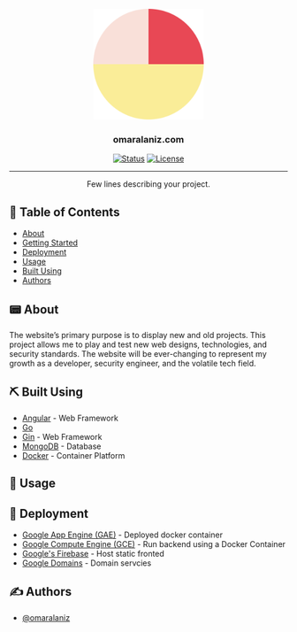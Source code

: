 <p align="center">
  <a href="" rel="noopener">
 <img width=200px height=200px src="frontend/omarswebsite/src/assets/o-logo.svg" alt="Project logo"></a>
</p>

<h3 align="center">omaralaniz.com</h3>

<div align="center">

[![Status](https://img.shields.io/badge/status-active-success.svg)]()
[![License](https://img.shields.io/badge/license-MIT-blue.svg)](/LICENSE)

</div>

---

<p align="center"> Few lines describing your project.
    <br> 
</p>

## 📝 Table of Contents

- [About](#about)
- [Getting Started](#getting_started)
- [Deployment](#deployment)
- [Usage](#usage)
- [Built Using](#built_using)
- [Authors](#authors)

## 📟 About <a name = "about"></a>

The website’s primary purpose is to display new and old projects. This project allows me to play and test new web designs, technologies, and security standards. The website will be ever-changing to represent my growth as a developer, security engineer, and the volatile tech field. 

## ⛏️ Built Using <a name = "built_using"></a>

- [Angular](https://angular.io/) - Web Framework
- [Go](https://golang.org/)
- [Gin](https://github.com/gin-gonic/gin) - Web Framework
- [MongoDB](https://www.mongodb.com/) - Database
- [Docker](https://www.docker.com/) - Container Platform

## 🎈 Usage <a name="usage"></a>




## 🚀 Deployment <a name = "deployment"></a>

- [Google App Engine (GAE)](https://cloud.google.com/) - Deployed docker container
- [Google Compute Engine (GCE)](https://cloud.google.com/) - Run backend using a Docker Container
- [Google's Firebase](https://firebase.google.com/) - Host static fronted
- [Google Domains](https://domains.google/) - Domain servcies

## ✍️ Authors <a name = "authors"></a>

- [@omaralaniz](https://github.com/omaralaniz) 
